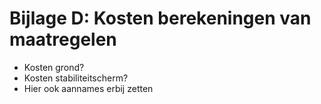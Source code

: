# Bijlage D: Kosten berekeningen van maatregelen

- Kosten grond? 
- Kosten stabiliteitscherm? 
- Hier ook aannames erbij zetten 